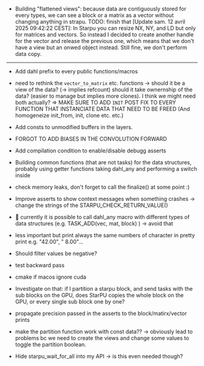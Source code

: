 
- Building "flattened views": because data are contiguously stored for every types, we can see a block or a matrix as a vector without
    changing anything in strapu. TODO: finish that 
    [Update sam. 12 avril 2025 09:42:22 CEST]:
    In Starpu you can resize NX, NY, and LD but only for matrices and vectors.
    So instead I decided to create another handle for the vector and release the previous one, which means that we don't have a view
    but an onwed object instead. Still fine, we don't perform data copy.

-------------------------------------------------------------------------------
- Add dahl prefix to every public functions/macros
- need to rethink the `vector_to_matrix` etc. functions -> should it be a view of the data? (-> implies refcount) should it take ownernship of the data? (easier to manage but implies more clones). I think we might need both actually? => MAKE SURE TO ADD `INIT` POST FIX TO EVERY FUNCTION THAT INSTANCIATE DATA THAT NEED TO BE FREED (And homogeneize init_from, init, clone etc. etc.)

- Add consts to unmodified buffers in the layers.
- FORGOT TO ADD BIASES IN THE CONVOLUTION FORWARD

- Add compilation condition to enable/disable debugg asserts
- Building common functions (that are not tasks) for the data structures, probably using getter functions taking dahl_any and performing a switch inside
- check memory leaks, don't forget to call the finalize() at some point :)
- Improve asserts to show context messages when something crashes -> change the strings of the STARPU_CHECK_RETURN_VALUE()
-  currently it is possible to call dahl_any macro with different types of data structures (e.g. TASK_ADD(vec, mat, block) ) -> avoid that
- less important but print always the same numbers of character in pretty print e.g. "42.00", " 8.00"...
- Should filter values be negative?
- test backward pass
- cmake if macos ignore cuda

- Investigate on that: if I partition a starpu block, and send tasks with the sub blocks on the GPU, does StarPU copies the whole block on the GPU, or
  every single sub block one by one?

- propagate precision passed in the asserts to the block/matirx/vector prints
- make the partition function work with const data?? -> obviously lead to problems bc we need to create the views and change some values to toggle the partition boolean.

- Hide starpu_wait_for_all into my API -> is this even needed though?
